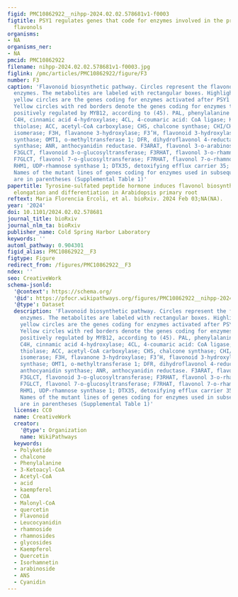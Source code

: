 ```yaml
---
figid: PMC10862922__nihpp-2024.02.02.578681v1-f0003
figtitle: PSY1 regulates genes that code for enzymes involved in the production of
  flavonols
organisms:
- NA
organisms_ner:
- NA
pmcid: PMC10862922
filename: nihpp-2024.02.02.578681v1-f0003.jpg
figlink: /pmc/articles/PMC10862922/figure/F3
number: F3
caption: 'Flavonoid biosynthetic pathway. Circles represent the flavonoid biosynthesis
  enzymes. The metabolites are labeled with rectangular boxes. Highlighted in larger
  yellow circles are the genes coding for enzymes activated after PSY1 treatment.
  Yellow circles with red borders denote the genes coding for enzymes that are also
  positively regulated by MYB12, according to (45). PAL, phenylalanine ammonia-lyase;
  C4H, cinnamic acid 4-hydroxylase; 4CL, 4-coumaric acid: CoA ligase; KAT5, 3-ketoacyl-coa
  thiolase; ACC, acetyl-CoA carboxylase; CHS, chalcone synthase; CHI/CHIL, chalcone
  isomerase; F3H, flavanone 3-hydroxylase; F3’H, flavonoid 3-hydroxylase; FLS, flavonol
  synthase; OMT1, o-methyltransferase 1; DFR, dihydroflavonol 4-reductase; ANS, anthocyanidin
  synthase; ANR, anthocyanidin reductase. F3ARAT, flavonol 3-o-arabinosyltransferase;
  F3GLCT, flavonoid 3-o-glucosyltransferase; F3RHAT, flavonol 3-o-rhamnosyltransferase;
  F7GLCT, flavonol 7-o-glucosyltransferase; F7RHAT, flavonol 7-o-rhamnosyltransferase;
  RHM1, UDP-rhamnose synthase 1; DTX35, detoxifying efflux carrier 35; MYB12, R2R3-MYB.
  Names of the mutant lines of genes coding for enzymes used in subsequent experiments
  are in parentheses (Supplemental Table 1)'
papertitle: Tyrosine-sulfated peptide hormone induces flavonol biosynthesis to control
  elongation and differentiation in Arabidopsis primary root
reftext: Maria Florencia Ercoli, et al. bioRxiv. 2024 Feb 03;NA(NA).
year: '2024'
doi: 10.1101/2024.02.02.578681
journal_title: bioRxiv
journal_nlm_ta: bioRxiv
publisher_name: Cold Spring Harbor Laboratory
keywords: ''
automl_pathway: 0.904301
figid_alias: PMC10862922__F3
figtype: Figure
redirect_from: /figures/PMC10862922__F3
ndex: ''
seo: CreativeWork
schema-jsonld:
  '@context': https://schema.org/
  '@id': https://pfocr.wikipathways.org/figures/PMC10862922__nihpp-2024.02.02.578681v1-f0003.html
  '@type': Dataset
  description: 'Flavonoid biosynthetic pathway. Circles represent the flavonoid biosynthesis
    enzymes. The metabolites are labeled with rectangular boxes. Highlighted in larger
    yellow circles are the genes coding for enzymes activated after PSY1 treatment.
    Yellow circles with red borders denote the genes coding for enzymes that are also
    positively regulated by MYB12, according to (45). PAL, phenylalanine ammonia-lyase;
    C4H, cinnamic acid 4-hydroxylase; 4CL, 4-coumaric acid: CoA ligase; KAT5, 3-ketoacyl-coa
    thiolase; ACC, acetyl-CoA carboxylase; CHS, chalcone synthase; CHI/CHIL, chalcone
    isomerase; F3H, flavanone 3-hydroxylase; F3’H, flavonoid 3-hydroxylase; FLS, flavonol
    synthase; OMT1, o-methyltransferase 1; DFR, dihydroflavonol 4-reductase; ANS,
    anthocyanidin synthase; ANR, anthocyanidin reductase. F3ARAT, flavonol 3-o-arabinosyltransferase;
    F3GLCT, flavonoid 3-o-glucosyltransferase; F3RHAT, flavonol 3-o-rhamnosyltransferase;
    F7GLCT, flavonol 7-o-glucosyltransferase; F7RHAT, flavonol 7-o-rhamnosyltransferase;
    RHM1, UDP-rhamnose synthase 1; DTX35, detoxifying efflux carrier 35; MYB12, R2R3-MYB.
    Names of the mutant lines of genes coding for enzymes used in subsequent experiments
    are in parentheses (Supplemental Table 1)'
  license: CC0
  name: CreativeWork
  creator:
    '@type': Organization
    name: WikiPathways
  keywords:
  - Polyketide
  - chalcone
  - Phenylalanine
  - 3-Ketoacyl-CoA
  - Acetyl-CoA
  - acid
  - kaempferol
  - COA
  - Malonyl-CoA
  - quercetin
  - Flavonoid
  - Leucocyanidin
  - rhamnoside
  - rhamnosides
  - glycosides
  - Kaempferol
  - Quercetin
  - Isorhamnetin
  - arabinoside
  - ANS
  - Cyanidin
---
```

